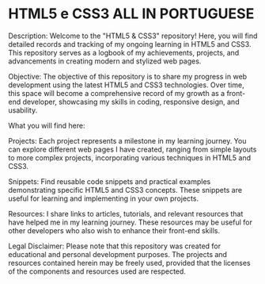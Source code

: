 # HTML5  e CSS3 ALL IN PORTUGUESE

Description:
Welcome to the "HTML5 & CSS3" repository! Here, you will find detailed records and tracking of my ongoing learning in HTML5 and CSS3. This repository serves as a logbook of my achievements, projects, and advancements in creating modern and stylized web pages.

Objective:
The objective of this repository is to share my progress in web development using the latest HTML5 and CSS3 technologies. Over time, this space will become a comprehensive record of my growth as a front-end developer, showcasing my skills in coding, responsive design, and usability.

What you will find here:

Projects: Each project represents a milestone in my learning journey. You can explore different web pages I have created, ranging from simple layouts to more complex projects, incorporating various techniques in HTML5 and CSS3.

Snippets: Find reusable code snippets and practical examples demonstrating specific HTML5 and CSS3 concepts. These snippets are useful for learning and implementing in your own projects.

Resources: I share links to articles, tutorials, and relevant resources that have helped me in my learning journey. These resources may be useful for other developers who also wish to enhance their front-end skills.


Legal Disclaimer:
Please note that this repository was created for educational and personal development purposes. The projects and resources contained herein may be freely used, provided that the licenses of the components and resources used are respected.
